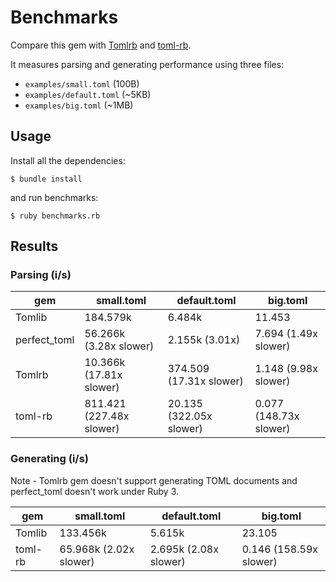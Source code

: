 # Benchmarks

Compare this gem with [Tomlrb](https://github.com/fbernier/tomlrb)
and [toml-rb](https://github.com/emancu/toml-rb).

It measures parsing and generating performance using three files:

* `examples/small.toml` (100B)
* `examples/default.toml` (~5KB)
* `examples/big.toml` (~1MB)

## Usage

Install all the dependencies:

    $ bundle install

and run benchmarks:

    $ ruby benchmarks.rb

## Results

### Parsing (i/s)

|gem|small.toml|default.toml|big.toml|
|---|----------|------------|--------|
|Tomlib|184.579k|6.484k|11.453|
|perfect_toml|56.266k (3.28x slower)|2.155k (3.01x)|7.694 (1.49x slower)
|Tomlrb|10.366k (17.81x slower)|374.509 (17.31x slower)|1.148 (9.98x slower)
|toml-rb|811.421 (227.48x slower)|20.135 (322.05x slower)|0.077 (148.73x slower)

### Generating (i/s)

Note - Tomlrb gem doesn't support generating TOML documents
and perfect_toml doesn't work under Ruby 3.

|gem|small.toml|default.toml|big.toml|
|---|----------|------------|--------|
|Tomlib|133.456k|5.615k|23.105|
|toml-rb|65.968k (2.02x slower)|2.695k (2.08x slower)|0.146 (158.59x slower)
